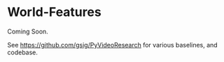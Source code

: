 # World-Features

Coming Soon.

See https://github.com/gsig/PyVideoResearch for various baselines, and codebase.
